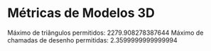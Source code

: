 # Métricas de Modelos 3D

Máximo de triângulos permitidos: 2279.908278387644
Máximo de chamadas de desenho permitidas: 2.3599999999999994
